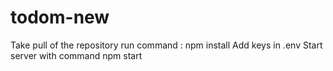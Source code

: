 # todom-new
Take pull of the repository
run command : npm install
Add keys in .env
Start server with command npm start

